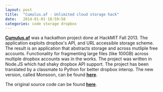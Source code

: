 ```yaml
---
layout: post
title:  "Cumulus.af - Unlimited cloud storage hack"
date:   2014-01-01 18:59:58
categories: code storage dropbox
---
```


[**Cumulus.af**][node] was a hackathon project done at HackMIT Fall 2013. The application exploits dropbox's API, and URL accessible storage scheme. The result is an application that abstracts storage and across mutliple free accounts. Functionality for fragmenting large files (like 100GB) across multiple dropbox accounts was in the works. The project was written in Node.JS which had shaky dropbox API support. The project has been translated by a classmate to Python for better dropbox interop. The new version, called Monsoon, can be found [**here**][python].

The original source code can be found [**here**][node].

[node]: https://github.com/unblevable/cumulus.af
[python]: https://github.com/raymondjacobson/monsoon
